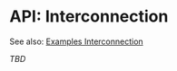 # API: Interconnection

See also: [Examples Interconnection](../examples/Interconnection.md)

_TBD_
